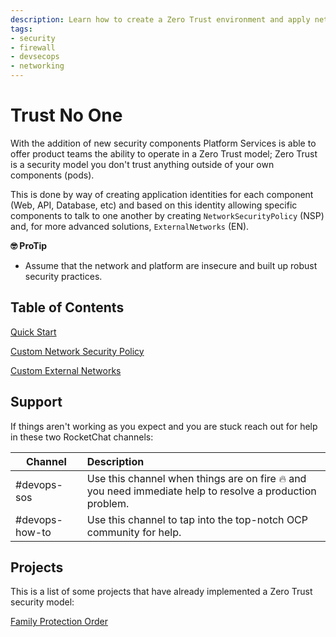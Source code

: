 ```yaml
---
description: Learn how to create a Zero Trust environment and apply network security best practices.
tags:
- security
- firewall
- devsecops
- networking
---
```


# Trust No One

With the addition of new security components Platform Services is able to offer product teams the ability to operate in a Zero Trust model; Zero Trust is a security model you don't trust anything outside of your own components (pods).

This is done by way of creating application identities for each component (Web, API, Database, etc) and based on this identity allowing specific components to talk to one another by creating `NetworkSecurityPolicy` (NSP) and, for more advanced solutions, `ExternalNetworks` (EN).

**🤓 ProTip**

* Assume that the network and platform are insecure and built up robust security practices.

## Table of Contents

[Quick Start](./QuickStart.md)

[Custom Network Security Policy](./CustomPolicy.md)

[Custom External Networks](./ExternalNetworks.md)

## Support

If things aren't working as you expect and you are stuck reach out for help in these two RocketChat channels:

| Channel         | Description     |
| --------------- |:----------------|
| #devops-sos     | Use this channel when things are on fire 🔥 and you need immediate help to resolve a production problem. |
| #devops-how-to  | Use this channel to tap into the top-notch OCP community for help. |

## Projects

This is a list of some projects that have already implemented a Zero Trust security model:

[Family Protection Order](https://github.com/bcgov/Family-Protection-Order)
